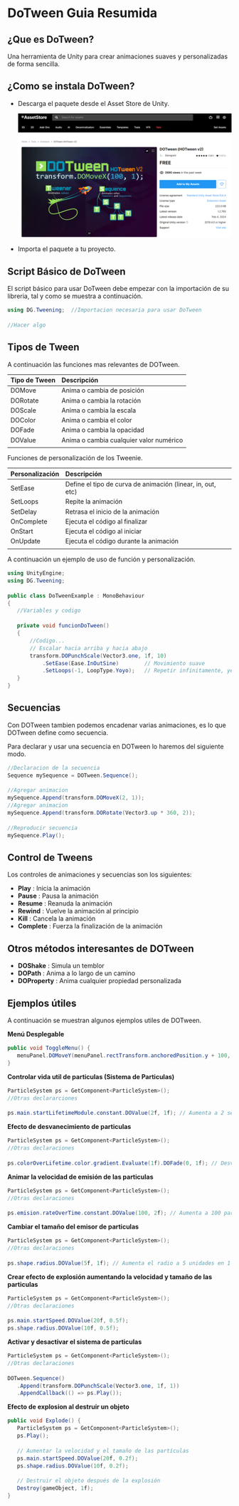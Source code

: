 # DoTween Guia Resumida

## ¿Que es DoTween?

Una herramienta de Unity para crear animaciones suaves y personalizadas de forma sencilla.

## ¿Como se instala DoTween?

 - Descarga el paquete desde el Asset Store de Unity.

    ![DoTween_AssetStore](/docs/wiki/imgWiki/05_DoTweenAssetStore.png)

 - Importa el paquete a tu proyecto.

## Script Básico de DoTween

El script básico para usar DoTween debe empezar con la importación de su libreria, tal y como se muestra a continuación.

```C#
using DG.Tweening;  //Importacion necesaria para usar DoTween

//Hacer algo
```

## Tipos de Tween
 A continuación las funciones mas relevantes de DOTween.

 | Tipo de Tween | Descripción |
 | :--- | :--- |
 | DOMove | Anima o cambia de posición |
 | DORotate | Anima o cambia la rotación |
 | DOScale | Anima o cambia la escala |
 | DOColor | Anima o cambia el color | 
 | DOFade | Anima o cambia la opacidad |
 | DOValue | Anima o cambia cualquier valor numérico |
 | | |

 Funciones de personalización de los Tweenie.

 | Personalización | Descripción |
 |:--- | :--- |
 | SetEase | Define el tipo de curva de animación (linear, in, out, etc)
 | SetLoops | Repite la animación |
 | SetDelay | Retrasa el inicio de la animación |
 | OnComplete | Ejecuta el código al finalizar |
 | OnStart | Ejecuta el código al iniciar |
 | OnUpdate | Ejecuta el código durante la animación |
 | | |

 A continuación un ejemplo de uso de función y personalización.

 ```c#
using UnityEngine;
using DG.Tweening;

public class DoTweenExample : MonoBehaviour
{
    //Variables y codigo

    private void funcionDoTween()
    {
        //Codigo...
        // Escalar hacia arriba y hacia abajo
        transform.DOPunchScale(Vector3.one, 1f, 10) 
            .SetEase(Ease.InOutSine)        // Movimiento suave
            .SetLoops(-1, LoopType.Yoyo);   // Repetir infinitamente, yendo y viniendo
    }
}
 ```

## Secuencias
 Con DOTween tambien podemos encadenar varias animaciones, es lo que DOTween define como secuencia.

 Para declarar y usar una secuencia en DOTween lo haremos del siguiente modo.

 ```c#
 //Declaracion de la secuencia
 Sequence mySequence = DOTween.Sequence();

 //Agregar animacion
 mySequence.Append(transform.DOMoveX(2, 1));
 //Agregar animacion
 mySequence.Append(transform.DORotate(Vector3.up * 360, 2));

 //Reproducir secuencia
 mySequence.Play();
 ```

## Control de Tweens
Los controles de animaciones y secuencias son los siguientes:

 - **Play** : Inicia la animación
 - **Pause** : Pausa la animación
 - **Resume** : Reanuda la animación
 - **Rewind** : Vuelve la animación al principio
 - **Kill** : Cancela la animación
 - **Complete** : Fuerza la finalización de la animación


## Otros métodos interesantes de DOTween
 - **DOShake** : Simula un temblor
 - **DOPath** : Anima a lo largo de un camino
 - **DOProperty** : Anima cualquier propiedad personalizada

## Ejemplos útiles

 A continuación se muestran algunos ejemplos utiles de DOTween.

**Menú Desplegable**
 ```c#
public void ToggleMenu() {
    menuPanel.DOMoveY(menuPanel.rectTransform.anchoredPosition.y + 100, 0.5f).SetEase(Ease.OutBack);
}
 ```

 **Controlar vida util de particulas (Sistema de Particulas)**
 ```c#
 ParticleSystem ps = GetComponent<ParticleSystem>();
//Otras declararciones

 ps.main.startLifetimeModule.constant.DOValue(2f, 1f); // Aumenta a 2 segundos en 1 segundo
 ```

 **Efecto de desvanecimiento de particulas**
 ```c#
ParticleSystem ps = GetComponent<ParticleSystem>();
//Otras declaraciones

ps.colorOverLifetime.color.gradient.Evaluate(1f).DOFade(0, 1f); // Desvanece el último color en 1 segundo
 ```

 **Animar la velocidad de emisión de las particulas**
 ```c#
 ParticleSystem ps = GetComponent<ParticleSystem>();
 //Otras declaraciones

 ps.emision.rateOverTime.constant.DOValue(100, 2f); // Aumenta a 100 partículas por segundo en 2 segundos
 ```

  **Cambiar el tamaño del emisor de particulas**
  ```c#
 ParticleSystem ps = GetComponent<ParticleSystem>();
 //Otras declaraciones

 ps.shape.radius.DOValue(5f, 1f); // Aumenta el radio a 5 unidades en 1 segundo
  ```

  **Crear efecto de explosión aumentando la velocidad y tamaño de las particulas**

  ```c#
 ParticleSystem ps = GetComponent<ParticleSystem>();
 //Otras declaraciones

 ps.main.startSpeed.DOValue(20f, 0.5f);
 ps.shape.radius.DOValue(10f, 0.5f);
  ```

 **Activar y desactivar el sistema de particulas**
 ```c#
 ParticleSystem ps = GetComponent<ParticleSystem>();
 //Otras declaraciones

 DOTween.Sequence()
    .Append(transform.DOPunchScale(Vector3.one, 1f, 1))
    .AppendCallback(() => ps.Play());
 ```

 **Efecto de explosion al destruir un objeto**
 ```c#
 public void Explode() {
    ParticleSystem ps = GetComponent<ParticleSystem>();
    ps.Play();

    // Aumentar la velocidad y el tamaño de las partículas
    ps.main.startSpeed.DOValue(20f, 0.2f);
    ps.shape.radius.DOValue(10f, 0.2f);

    // Destruir el objeto después de la explosión
    Destroy(gameObject, 1f);
}
 ```